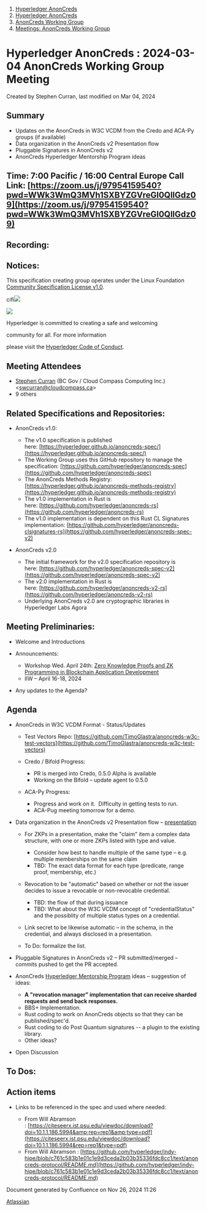 1. [Hyperledger AnonCreds](index.html)
2. [Hyperledger AnonCreds](Hyperledger-AnonCreds_20283406.html)
3. [AnonCreds Working Group](AnonCreds-Working-Group_20291468.html)
4. [Meetings: AnonCreds Working Group](20291486.html)

# Hyperledger AnonCreds : 2024-03-04 AnonCreds Working Group Meeting

Created by Stephen Curran, last modified on Mar 04, 2024

## Summary

- Updates on the AnonCreds in W3C VCDM from the Credo and ACA-Py groups (if available)
- Data organization in the AnonCreds v2 Presentation flow
- Pluggable Signatures in AnonCreds v2
- AnonCreds Hyperledger Mentorship Program ideas

## Time: 7:00 Pacific / 16:00 Central Europe Call Link: [https://zoom.us/j/97954159540?pwd=WWk3WmQ3MVh1SXBYZGVreGl0QllGdz09](https://zoom.us/j/97954159540?pwd=WWk3WmQ3MVh1SXBYZGVreGl0QllGdz09)

## Recording:

## Notices:

This specification creating group operates under the Linux Foundation [Community Specification License v1.0](https://github.com/hyperledger/anoncreds-spec/blob/main/1._Community_Specification_License-v1.md).

cifi![](https://wiki.hyperledger.org/download/attachments/29034696/Antitrustnotice.png?version=1&modificationDate=1581695654000&api=v2)

![](https://wiki.hyperledger.org/download/attachments/2392771/welcome.png?version=2&modificationDate=1572450107000&api=v2)

Hyperledger is committed to creating a safe and welcoming

community for all. For more information

please visit the [Hyperledger Code of Conduct](https://lf-hyperledger.atlassian.net/wiki/spaces/HYP/pages/19595281/Hyperledger+Code+of+Conduct).

## Meeting Attendees

- [Stephen Curran](https://lf-hyperledger.atlassian.net/wiki/people/557058:d676f135-ecd6-465b-b7eb-f87976bf4569?ref=confluence) (BC Gov / Cloud Compass Computing Inc.) &lt;swcurran@cloudcompass.ca&gt;
- 9 others

## Related Specifications and Repositories:

- AnonCreds v1.0:
  
  - The v1.0 specification is published here: [https://hyperledger.github.io/anoncreds-spec/](https://hyperledger.github.io/anoncreds-spec/)
  - The Working Group uses this GitHub repository to manage the specification: [https://github.com/hyperledger/anoncreds-spec](https://github.com/hyperledger/anoncreds-spec)
  - The AnonCreds Methods Registry: [https://hyperledger.github.io/anoncreds-methods-registry](https://hyperledger.github.io/anoncreds-methods-registry)
  - The v1.0 implementation in Rust is here: [https://github.com/hyperledger/anoncreds-rs](https://github.com/hyperledger/anoncreds-rs)
  - The v1.0 implementation is dependent on this Rust CL Signatures implementation: [https://github.com/hyperledger/anoncreds-clsignatures-rs](https://github.com/hyperledger/anoncreds-spec-v2)
- AnonCreds v2.0
  
  - The initial framework for the v2.0 specification repository is here: [https://github.com/hyperledger/anoncreds-spec-v2](https://github.com/hyperledger/anoncreds-spec-v2)
  - The v2.0 implementation in Rust is here: [https://github.com/hyperledger/anoncreds-v2-rs](https://github.com/hyperledger/anoncreds-v2-rs)
  - Underlying AnonCreds v2.0 are cryptographic libraries in Hyperledger Labs Agora

## Meeting Preliminaries:

- Welcome and Introductions
- Announcements:
  
  - Workshop Wed. April 24th: [Zero Knowledge Proofs and ZK Programming in Blockchain Application Development](https://zoom.us/meeting/register/tJYkfuyhpjsqGd1FCs-ZeFzD90EyqFy18IMt)
  - IIW – April 16-18, 2024
- Any updates to the Agenda?

## Agenda

- AnonCreds in W3C VCDM Format - Status/Updates
  
  - Test Vectors Repo: [https://github.com/TimoGlastra/anoncreds-w3c-test-vectors](https://github.com/TimoGlastra/anoncreds-w3c-test-vectors)
  - Credo / Bifold Progress:
    
    - PR is merged into Credo, 0.5.0 Alpha is available
    - Working on the Bifold – update agent to 0.5.0
  - ACA-Py Progress:
    
    - Progress and work on it.  Difficulty in getting tests to run.
    - ACA-Pug meeting tomorrow for a demo.
- Data organization in the AnonCreds v2 Presentation flow – [presentation](https://docs.google.com/presentation/d/1YqmfGwdm20wOoCgDw8CgQblCigC4W234B0Qpy5W5hbQ/edit?usp=sharing)
  
  - For ZKPs in a presentation, make the "claim" item a complex data structure, with one or more ZKPs listed with type and value.
    
    - Consider how best to handle multiple of the same type – e.g. multiple memberships on the same claim
    - TBD: The exact data format for each type (predicate, range proof, membership, etc.)
  - Revocation to be "automatic" based on whether or not the issuer decides to issue a revocable or non-revocable credential.
    
    - TBD: the flow of that during issuance
    - TBD: What about the W3C VCDM concept of "credentialStatus" and the possiblity of multiple status types on a credential.
  - Link secret to be likewise automatic – in the schema, in the credential, and always disclosed in a presentation.
  - To Do: formalize the list.
- Pluggable Signatures in AnonCreds v2 – PR submitted/merged – commits pushed to get the PR accepted.
- AnonCreds [Hyperledger Mentorship Program](https://lf-hyperledger.atlassian.net/wiki/display/INTERN/Hyperledger+Mentorship+Program) ideas – suggestion of ideas:
  
  - **A "revocation manager" implementation that can receive sharded requests and send back responses.**
  - BBS+ Implementation.
  - Rust coding to work on AnonCreds objects so that they can be published/spec'd.
  - Rust coding to do Post Quantum signatures -- a plugin to the existing library.
  - Other ideas?
- Open Discussion

## To Dos:

## Action items

- Links to be referenced in the spec and used where needed:
  
  - From Will Abramson : [https://citeseerx.ist.psu.edu/viewdoc/download?doi=10.1.1.186.5994&amp;rep=rep1&amp;type=pdf](https://citeseerx.ist.psu.edu/viewdoc/download?doi=10.1.1.186.5994&rep=rep1&type=pdf)
  - From Will Abramson : [https://github.com/hyperledger/indy-hipe/blob/c761c583b1e01c1e9d3ceda2b03b35336fdc8cc1/text/anoncreds-protocol/README.md](https://github.com/hyperledger/indy-hipe/blob/c761c583b1e01c1e9d3ceda2b03b35336fdc8cc1/text/anoncreds-protocol/README.md)

Document generated by Confluence on Nov 26, 2024 11:26

[Atlassian](http://www.atlassian.com/)
